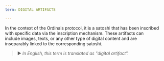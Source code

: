 ```yaml
---
term: DIGITAL ARTIFACTS

---
```

In the context of the Ordinals protocol, it is a satoshi that has been inscribed with specific data via the inscription mechanism. These artifacts can include images, texts, or any other type of digital content and are inseparably linked to the corresponding satoshi.

> ► *In English, this term is translated as "digital artifact".*